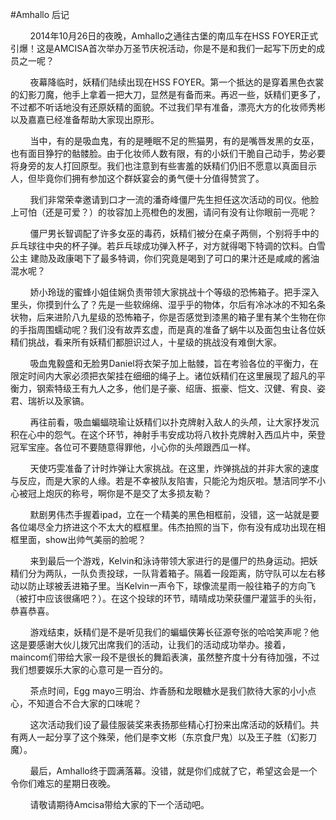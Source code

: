 #Amhallo 后记

&nbsp;&nbsp;&nbsp;&nbsp;&nbsp;&nbsp;&nbsp;&nbsp;2014年10月26日的夜晚，Amhallo之通往古堡的南瓜车在HSS FOYER正式引爆！这是AMCISA首次举办万圣节庆祝活动，你是不是和我们一起写下历史的成员之一呢？

&nbsp;&nbsp;&nbsp;&nbsp;&nbsp;&nbsp;&nbsp;&nbsp;夜幕降临时，妖精们陆续出现在HSS FOYER。第一个抵达的是穿着黑色衣裳的幻影刀魔，他手上拿着一把大刀，显然是有备而来。再迟一些，妖精们更多了，不过都不听话地没有还原妖精的面貌。不过我们早有准备，漂亮大方的化妆师秀彬以及嘉嘉已经准备帮助大家现出原形。

&nbsp;&nbsp;&nbsp;&nbsp;&nbsp;&nbsp;&nbsp;&nbsp;当中，有的是吸血鬼，有的是睡眠不足的熊猫男，有的是嘴唇发黑的女巫，也有面目狰狞的骷髅脸。由于化妆师人数有限，有的小妖们干脆自己动手，势必要将身旁的友人打回原型。我们也注意到有些害羞的妖精们仍旧不愿意以真面目示人，但毕竟你们拥有参加这个群妖宴会的勇气便十分值得赞赏了。

&nbsp;&nbsp;&nbsp;&nbsp;&nbsp;&nbsp;&nbsp;&nbsp;我们非常荣幸邀请到口才一流的潘奇峰僵尸先生担任这次活动的司仪。他脸上可怕（还是可爱？）的妆容加上亮橙色的发圈，请问有没有让你眼前一亮呢？

&nbsp;&nbsp;&nbsp;&nbsp;&nbsp;&nbsp;&nbsp;&nbsp;僵尸男长智调配了许多女巫的毒药，妖精们被分在桌子两侧，个别将手中的乒乓球往中央的杯子弹。若乒乓球成功弹入杯子，对方就得喝下特调的饮料。白雪公主 建勋及政康喝下了最多特调，你们究竟是喝到了可口的果汁还是咸咸的酱油混水呢？ 

&nbsp;&nbsp;&nbsp;&nbsp;&nbsp;&nbsp;&nbsp;&nbsp;娇小玲珑的蜜蜂小姐佳娴负责带领大家挑战十个等级的恐怖箱子。把手深入里头，你摸到什么了？先是一些软绵绵、湿乎乎的物体，尔后有冷冰冰的不知名条状物，后来进阶八九星级的恐怖箱子，你是否感觉到漆黑的箱子里有某个生物在你的手指周围蠕动呢？我们没有故弄玄虚，而是真的准备了蜗牛以及面包虫让各位妖精们挑战，看来所有妖精们都胆识过人，十星级的挑战没有难倒大家。

&nbsp;&nbsp;&nbsp;&nbsp;&nbsp;&nbsp;&nbsp;&nbsp;吸血鬼毅盛和无脸男Daniel将衣架子加上骷髅，旨在考验各位的平衡力，在限定时间内大家必须把衣架挂在细细的绳子上。诸位妖精们在这里展现了超凡的平衡力，钢索特级王有九人之多，他们是子豪、绍唐、振豪、恺文、汉健、宥良、姿君、瑞祈以及家镐。

&nbsp;&nbsp;&nbsp;&nbsp;&nbsp;&nbsp;&nbsp;&nbsp;再往前看，吸血蝙蝠晓瑜让妖精们以扑克牌射入敌人的头颅，让大家抒发沉积在心中的怨气。在这个环节，神射手韦安成功将八枚扑克牌射入西瓜片中，荣登冠军宝座。各位可不要随意得罪他，小心你的头颅跟西瓜一样。

&nbsp;&nbsp;&nbsp;&nbsp;&nbsp;&nbsp;&nbsp;&nbsp;天使巧雯准备了计时炸弹让大家挑战。在这里，炸弹挑战的并非大家的速度与反应，而是大家的人缘。若是不幸被队友陷害，只能沦为炮灰啦。慧洁同学不小心被冠上炮灰的称号，啊你是不是交了太多损友勒？

&nbsp;&nbsp;&nbsp;&nbsp;&nbsp;&nbsp;&nbsp;&nbsp;默剧男伟杰手握着ipad，立在一个精美的黑色相框前，没错，这一站就是要各位竭尽全力挤进这个不太大的框框里。伟杰拍照的当下，你有没有成功出现在相框里面，show出帅气美丽的脸呢？

&nbsp;&nbsp;&nbsp;&nbsp;&nbsp;&nbsp;&nbsp;&nbsp;来到最后一个游戏，Kelvin和泳诗带领大家进行的是僵尸的热身运动。把妖精们分为两队，一队负责投球，一队背着箱子。隔着一段距离，防守队可以左右移动以防止球被丢进箱子里。当Kelvin一声令下，球像流星雨一般往箱子的方向飞（被打中应该很痛吧？）。在这个投球的环节，晴晴成功荣获僵尸灌篮手的头衔，恭喜恭喜。

&nbsp;&nbsp;&nbsp;&nbsp;&nbsp;&nbsp;&nbsp;&nbsp;游戏结束，妖精们是不是听见我们的蝙蝠侠筹长征源夸张的哈哈笑声呢？他这是要感谢大伙儿拨冗出席我们的活动，让我们的活动成功举办。接着，maincom们带给大家一段不是很长的舞蹈表演，虽然整齐度十分有待加强，不过我们想要娱乐大家的心意可是一百分的。

&nbsp;&nbsp;&nbsp;&nbsp;&nbsp;&nbsp;&nbsp;&nbsp;茶点时间，Egg mayo三明治、炸香肠和龙眼糖水是我们款待大家的小小点心，不知道合不合大家的口味呢？

&nbsp;&nbsp;&nbsp;&nbsp;&nbsp;&nbsp;&nbsp;&nbsp;这次活动我们设了最佳服装奖来表扬那些精心打扮来出席活动的妖精们。共有两人一起分享了这个殊荣，他们是李文彬（东京食尸鬼）以及王子胜（幻影刀魔）。

&nbsp;&nbsp;&nbsp;&nbsp;&nbsp;&nbsp;&nbsp;&nbsp;最后，Amhallo终于圆满落幕。没错，就是你们成就了它，希望这会是一个令你们难忘的星期日夜晚。

&nbsp;&nbsp;&nbsp;&nbsp;&nbsp;&nbsp;&nbsp;&nbsp;请敬请期待Amcisa带给大家的下一个活动吧。


